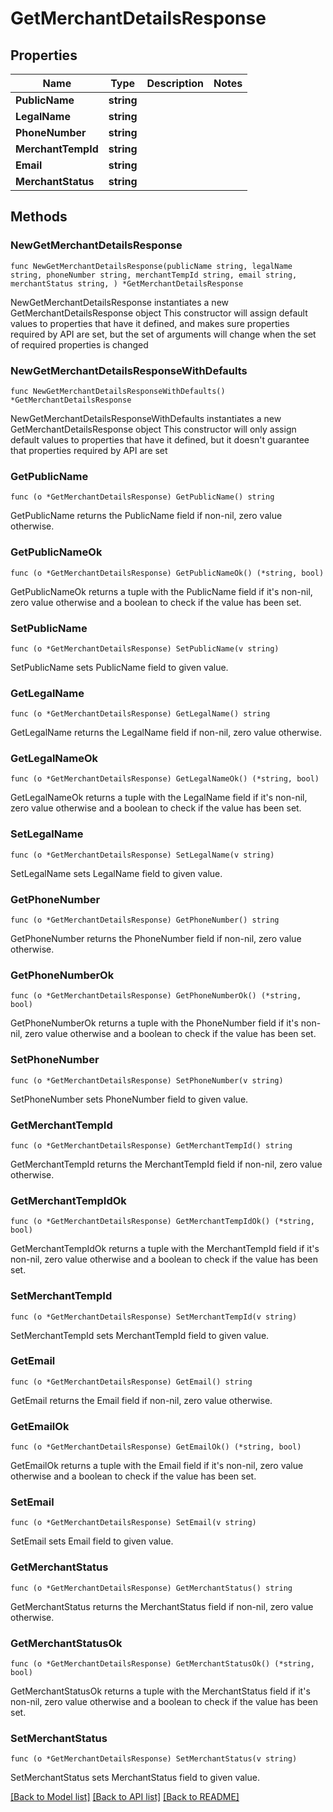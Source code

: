 # GetMerchantDetailsResponse

## Properties

Name | Type | Description | Notes
------------ | ------------- | ------------- | -------------
**PublicName** | **string** |  | 
**LegalName** | **string** |  | 
**PhoneNumber** | **string** |  | 
**MerchantTempId** | **string** |  | 
**Email** | **string** |  | 
**MerchantStatus** | **string** |  | 

## Methods

### NewGetMerchantDetailsResponse

`func NewGetMerchantDetailsResponse(publicName string, legalName string, phoneNumber string, merchantTempId string, email string, merchantStatus string, ) *GetMerchantDetailsResponse`

NewGetMerchantDetailsResponse instantiates a new GetMerchantDetailsResponse object
This constructor will assign default values to properties that have it defined,
and makes sure properties required by API are set, but the set of arguments
will change when the set of required properties is changed

### NewGetMerchantDetailsResponseWithDefaults

`func NewGetMerchantDetailsResponseWithDefaults() *GetMerchantDetailsResponse`

NewGetMerchantDetailsResponseWithDefaults instantiates a new GetMerchantDetailsResponse object
This constructor will only assign default values to properties that have it defined,
but it doesn't guarantee that properties required by API are set

### GetPublicName

`func (o *GetMerchantDetailsResponse) GetPublicName() string`

GetPublicName returns the PublicName field if non-nil, zero value otherwise.

### GetPublicNameOk

`func (o *GetMerchantDetailsResponse) GetPublicNameOk() (*string, bool)`

GetPublicNameOk returns a tuple with the PublicName field if it's non-nil, zero value otherwise
and a boolean to check if the value has been set.

### SetPublicName

`func (o *GetMerchantDetailsResponse) SetPublicName(v string)`

SetPublicName sets PublicName field to given value.


### GetLegalName

`func (o *GetMerchantDetailsResponse) GetLegalName() string`

GetLegalName returns the LegalName field if non-nil, zero value otherwise.

### GetLegalNameOk

`func (o *GetMerchantDetailsResponse) GetLegalNameOk() (*string, bool)`

GetLegalNameOk returns a tuple with the LegalName field if it's non-nil, zero value otherwise
and a boolean to check if the value has been set.

### SetLegalName

`func (o *GetMerchantDetailsResponse) SetLegalName(v string)`

SetLegalName sets LegalName field to given value.


### GetPhoneNumber

`func (o *GetMerchantDetailsResponse) GetPhoneNumber() string`

GetPhoneNumber returns the PhoneNumber field if non-nil, zero value otherwise.

### GetPhoneNumberOk

`func (o *GetMerchantDetailsResponse) GetPhoneNumberOk() (*string, bool)`

GetPhoneNumberOk returns a tuple with the PhoneNumber field if it's non-nil, zero value otherwise
and a boolean to check if the value has been set.

### SetPhoneNumber

`func (o *GetMerchantDetailsResponse) SetPhoneNumber(v string)`

SetPhoneNumber sets PhoneNumber field to given value.


### GetMerchantTempId

`func (o *GetMerchantDetailsResponse) GetMerchantTempId() string`

GetMerchantTempId returns the MerchantTempId field if non-nil, zero value otherwise.

### GetMerchantTempIdOk

`func (o *GetMerchantDetailsResponse) GetMerchantTempIdOk() (*string, bool)`

GetMerchantTempIdOk returns a tuple with the MerchantTempId field if it's non-nil, zero value otherwise
and a boolean to check if the value has been set.

### SetMerchantTempId

`func (o *GetMerchantDetailsResponse) SetMerchantTempId(v string)`

SetMerchantTempId sets MerchantTempId field to given value.


### GetEmail

`func (o *GetMerchantDetailsResponse) GetEmail() string`

GetEmail returns the Email field if non-nil, zero value otherwise.

### GetEmailOk

`func (o *GetMerchantDetailsResponse) GetEmailOk() (*string, bool)`

GetEmailOk returns a tuple with the Email field if it's non-nil, zero value otherwise
and a boolean to check if the value has been set.

### SetEmail

`func (o *GetMerchantDetailsResponse) SetEmail(v string)`

SetEmail sets Email field to given value.


### GetMerchantStatus

`func (o *GetMerchantDetailsResponse) GetMerchantStatus() string`

GetMerchantStatus returns the MerchantStatus field if non-nil, zero value otherwise.

### GetMerchantStatusOk

`func (o *GetMerchantDetailsResponse) GetMerchantStatusOk() (*string, bool)`

GetMerchantStatusOk returns a tuple with the MerchantStatus field if it's non-nil, zero value otherwise
and a boolean to check if the value has been set.

### SetMerchantStatus

`func (o *GetMerchantDetailsResponse) SetMerchantStatus(v string)`

SetMerchantStatus sets MerchantStatus field to given value.



[[Back to Model list]](../README.md#documentation-for-models) [[Back to API list]](../README.md#documentation-for-api-endpoints) [[Back to README]](../README.md)


